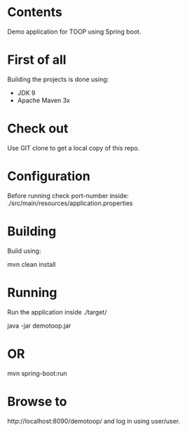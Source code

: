 # Contents #
Demo application for TOOP using Spring boot.

# First of all #
Building the projects is done using:
- JDK 9
- Apache Maven 3x

# Check out #
Use GIT clone to get a local copy of this repo.

# Configuration #
Before running check port-number inside:
./src/main/resources/application.properties

# Building #
Build using:

mvn clean install

# Running #
Run the application inside
./target/

java -jar demotoop<version>.jar

# OR #

mvn spring-boot:run

# Browse to # 

http://localhost:8090/demotoop/ and log in using user/user.
